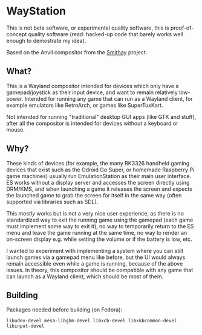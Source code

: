 # WayStation

This is not beta software, or experimental quality software, this is proof-of-concept quality software (read: hacked-up code that barely works well enough to demostrate my idea).

Based on the Anvil compositor from the [Smithay](https://smithay.github.io) project.

## What?

This is a Wayland compositor intended for devices which only have a gamepad/joystick as their input device, and want to remain relatively low-power. Intended for running any game that can run as a Wayland client, for example emulators like RetroArch, or games like SuperTuxKart.

Not intended for running "traditional" desktop GUI apps (like GTK and stuff), after all the compositor is intended for devices without a keyboard or mouse.

## Why?

These kinds of devices (for example, the many RK3326 handheld gaming devices that exist such as the Odroid Go Super, or homemade Raspberry Pi game machines) usually run EmulationStation as their main user interface. ES works without a display server and accesses the screen directly using DRM/KMS, and when launching a game it releases the screen and expects the launched game to grab the screen for itself in the same way (often supported via libraries such as SDL).

This *mostly* works but is not a very nice user experience, as there is no standardized way to exit the running game using the gamepad (each game must implement some way to exit it), no way to temporarily return to the ES menu and leave the game running at the same time, no way to render an on-screen display e.g. while setting the volume or if the battery is low, etc.

I wanted to experiment with implementing a system where you can still launch games via a gamepad menu like before, but the UI would always remain accessible even while a game is running, because of the above issues. In theory, this compositor should be compatible with any game that can launch as a Wayland client, which should be most of them.

## Building

Packages needed before building (on Fedora):

`libudev-devel mesa-libgbm-devel libxcb-devel libxkbcommon-devel libinput-devel`